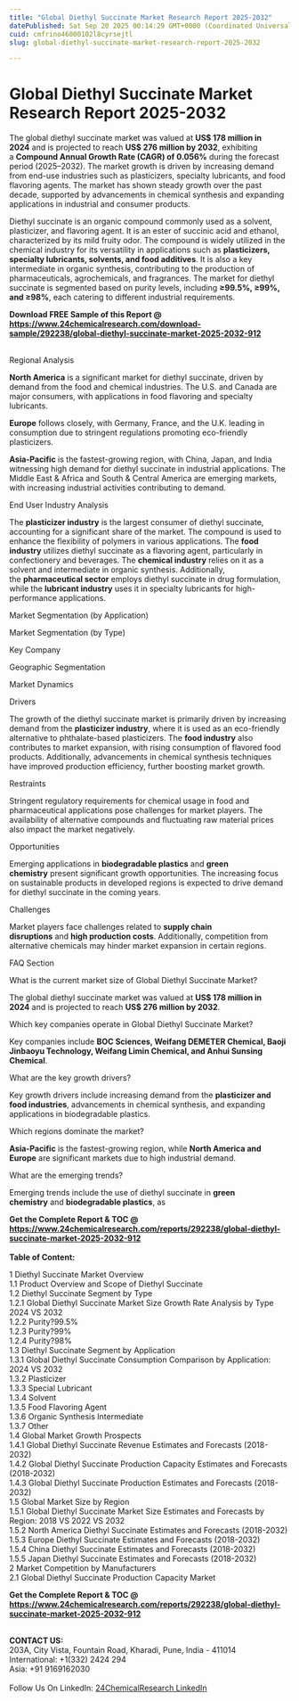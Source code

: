 ```yaml
---
title: "Global Diethyl Succinate Market Research Report 2025-2032"
datePublished: Sat Sep 20 2025 00:14:29 GMT+0000 (Coordinated Universal Time)
cuid: cmfrino46000102l8cyrsejtl
slug: global-diethyl-succinate-market-research-report-2025-2032

---
```


# Global Diethyl Succinate Market Research Report 2025-2032

<p>The global diethyl succinate market was valued at <strong>US$ 178 million in 2024</strong> and is projected to reach <strong>US$ 276 million by 2032</strong>, exhibiting a <strong>Compound Annual Growth Rate (CAGR) of 0.056%</strong> during the forecast period (2025–2032). The market growth is driven by increasing demand from end-use industries such as plasticizers, specialty lubricants, and food flavoring agents. The market has shown steady growth over the past decade, supported by advancements in chemical synthesis and expanding applications in industrial and consumer products.</p><p>
</p><p>Diethyl succinate is an organic compound commonly used as a solvent, plasticizer, and flavoring agent. It is an ester of succinic acid and ethanol, characterized by its mild fruity odor. The compound is widely utilized in the chemical industry for its versatility in applications such as <strong>plasticizers, specialty lubricants, solvents, and food additives</strong>. It is also a key intermediate in organic synthesis, contributing to the production of pharmaceuticals, agrochemicals, and fragrances. The market for diethyl succinate is segmented based on purity levels, including <strong>≥99.5%, ≥99%, and ≥98%</strong>, each catering to different industrial requirements.</p><div><b>Download FREE Sample of this Report @ 
            <a href="https://www.24chemicalresearch.com/download-sample/292238/global-diethyl-succinate-market-2025-2032-912">
            https://www.24chemicalresearch.com/download-sample/292238/global-diethyl-succinate-market-2025-2032-912</a></b></div><br><p>
Regional Analysis</p><p>
</p><p><strong>North America</strong> is a significant market for diethyl succinate, driven by demand from the food and chemical industries. The U.S. and Canada are major consumers, with applications in food flavoring and specialty lubricants.</p><p>
</p><p><strong>Europe</strong> follows closely, with Germany, France, and the U.K. leading in consumption due to stringent regulations promoting eco-friendly plasticizers. </p><p>
</p><p><strong>Asia-Pacific</strong> is the fastest-growing region, with China, Japan, and India witnessing high demand for diethyl succinate in industrial applications. The Middle East &amp; Africa and South &amp; Central America are emerging markets, with increasing industrial activities contributing to demand.</p><p>
End User Industry Analysis</p><p>
</p><p>The <strong>plasticizer industry</strong> is the largest consumer of diethyl succinate, accounting for a significant share of the market. The compound is used to enhance the flexibility of polymers in various applications. The <strong>food industry</strong> utilizes diethyl succinate as a flavoring agent, particularly in confectionery and beverages. The <strong>chemical industry</strong> relies on it as a solvent and intermediate in organic synthesis. Additionally, the <strong>pharmaceutical sector</strong> employs diethyl succinate in drug formulation, while the <strong>lubricant industry</strong> uses it in specialty lubricants for high-performance applications.</p><p>
Market Segmentation (by Application)</p><p>
</p><p>
Market Segmentation (by Type)</p><p>
</p><p>
Key Company</p><p>
</p><p>
Geographic Segmentation</p><p>
</p><p>
Market Dynamics</p><p>
Drivers</p><p>
</p><p>The growth of the diethyl succinate market is primarily driven by increasing demand from the <strong>plasticizer industry</strong>, where it is used as an eco-friendly alternative to phthalate-based plasticizers. The <strong>food industry</strong> also contributes to market expansion, with rising consumption of flavored food products. Additionally, advancements in chemical synthesis techniques have improved production efficiency, further boosting market growth.</p><p>
Restraints</p><p>
</p><p>Stringent regulatory requirements for chemical usage in food and pharmaceutical applications pose challenges for market players. The availability of alternative compounds and fluctuating raw material prices also impact the market negatively.</p><p>
Opportunities</p><p>
</p><p>Emerging applications in <strong>biodegradable plastics</strong> and <strong>green chemistry</strong> present significant growth opportunities. The increasing focus on sustainable products in developed regions is expected to drive demand for diethyl succinate in the coming years.</p><p>
Challenges</p><p>
</p><p>Market players face challenges related to <strong>supply chain disruptions</strong> and <strong>high production costs</strong>. Additionally, competition from alternative chemicals may hinder market expansion in certain regions.</p><p>
FAQ Section</p><p>
What is the current market size of Global Diethyl Succinate Market?</p><p>
</p><p>The global diethyl succinate market was valued at <strong>US$ 178 million in 2024</strong> and is projected to reach <strong>US$ 276 million by 2032</strong>.</p><p>
Which key companies operate in Global Diethyl Succinate Market?</p><p>
</p><p>Key companies include <strong>BOC Sciences, Weifang DEMETER Chemical, Baoji Jinbaoyu Technology, Weifang Limin Chemical, and Anhui Sunsing Chemical</strong>.</p><p>
What are the key growth drivers?</p><p>
</p><p>Key growth drivers include increasing demand from the <strong>plasticizer and food industries</strong>, advancements in chemical synthesis, and expanding applications in biodegradable plastics.</p><p>
Which regions dominate the market?</p><p>
</p><p><strong>Asia-Pacific</strong> is the fastest-growing region, while <strong>North America and Europe</strong> are significant markets due to high industrial demand.</p><p>
What are the emerging trends?</p><p>
</p><p>Emerging trends include the use of diethyl succinate in <strong>green chemistry</strong> and <strong>biodegradable plastics</strong>, as</p>

<div><b>Get the Complete Report & TOC @ 
            <a href="https://www.24chemicalresearch.com/reports/292238/global-diethyl-succinate-market-2025-2032-912">
            https://www.24chemicalresearch.com/reports/292238/global-diethyl-succinate-market-2025-2032-912</a></b></div><br>
            <b>Table of Content:</b><p>1 Diethyl Succinate Market Overview<br />
    1.1 Product Overview and Scope of Diethyl Succinate<br />
    1.2 Diethyl Succinate Segment by Type<br />
        1.2.1 Global Diethyl Succinate Market Size Growth Rate Analysis by Type 2024 VS 2032<br />
        1.2.2 Purity?99.5%<br />
        1.2.3 Purity?99%<br />
        1.2.4 Purity?98%<br />
    1.3 Diethyl Succinate Segment by Application<br />
        1.3.1 Global Diethyl Succinate Consumption Comparison by Application: 2024 VS 2032<br />
        1.3.2 Plasticizer<br />
        1.3.3 Special Lubricant<br />
        1.3.4 Solvent<br />
        1.3.5 Food Flavoring Agent<br />
        1.3.6 Organic Synthesis Intermediate<br />
        1.3.7 Other<br />
    1.4 Global Market Growth Prospects<br />
        1.4.1 Global Diethyl Succinate Revenue Estimates and Forecasts (2018-2032)<br />
        1.4.2 Global Diethyl Succinate Production Capacity Estimates and Forecasts (2018-2032)<br />
        1.4.3 Global Diethyl Succinate Production Estimates and Forecasts (2018-2032)<br />
    1.5 Global Market Size by Region<br />
        1.5.1 Global Diethyl Succinate Market Size Estimates and Forecasts by Region: 2018 VS 2022 VS 2032<br />
        1.5.2 North America Diethyl Succinate Estimates and Forecasts (2018-2032)<br />
        1.5.3 Europe Diethyl Succinate Estimates and Forecasts (2018-2032)<br />
        1.5.4 China Diethyl Succinate Estimates and Forecasts (2018-2032)<br />
        1.5.5 Japan Diethyl Succinate Estimates and Forecasts (2018-2032)<br />
2 Market Competition by Manufacturers<br />
    2.1 Global Diethyl Succinate Production Capacity Market </p>

<div><b>Get the Complete Report & TOC @ 
            <a href="https://www.24chemicalresearch.com/reports/292238/global-diethyl-succinate-market-2025-2032-912">
            https://www.24chemicalresearch.com/reports/292238/global-diethyl-succinate-market-2025-2032-912</a></b></div><br>

<b>CONTACT US:</b><br>
            203A, City Vista, Fountain Road, Kharadi, Pune, India - 411014<br>
            International: +1(332) 2424 294<br>
            Asia: +91 9169162030 <br><br>
            Follow Us On LinkedIn: <a href="https://www.linkedin.com/company/24chemicalresearch/">24ChemicalResearch LinkedIn</a>
